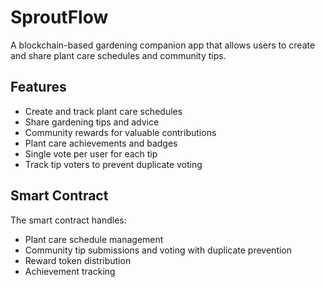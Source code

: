 # SproutFlow
A blockchain-based gardening companion app that allows users to create and share plant care schedules and community tips.

## Features
- Create and track plant care schedules
- Share gardening tips and advice
- Community rewards for valuable contributions
- Plant care achievements and badges
- Single vote per user for each tip
- Track tip voters to prevent duplicate voting

## Smart Contract
The smart contract handles:
- Plant care schedule management
- Community tip submissions and voting with duplicate prevention
- Reward token distribution
- Achievement tracking
